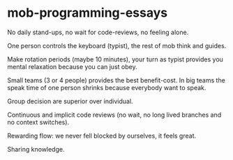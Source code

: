 # mob-programming-essays

No daily stand-ups, no wait for code-reviews, no feeling alone.

One person controls the keyboard (typist), the rest of mob think and guides.

Make rotation periods (maybe 10 minutes), your turn as typist provides you mental relaxation because you can just obey.

Small teams (3 or 4 people) provides the best benefit-cost. In big teams the speak time of one person shrinks because everybody want to speak.

Group decision are superior over individual.

Continuous and implicit code reviews (no wait, no long lived branches and no context switches).

Rewarding flow: we never fell blocked by ourselves, it feels great.

Sharing knowledge.
